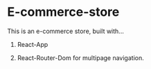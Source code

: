 # E-commerce-store

This is an e-commerce store, built with...

1. React-App

<!-- 2. Material ui

        Material UI is used to create the navbar.  -->

2. React-Router-Dom for multipage navigation.